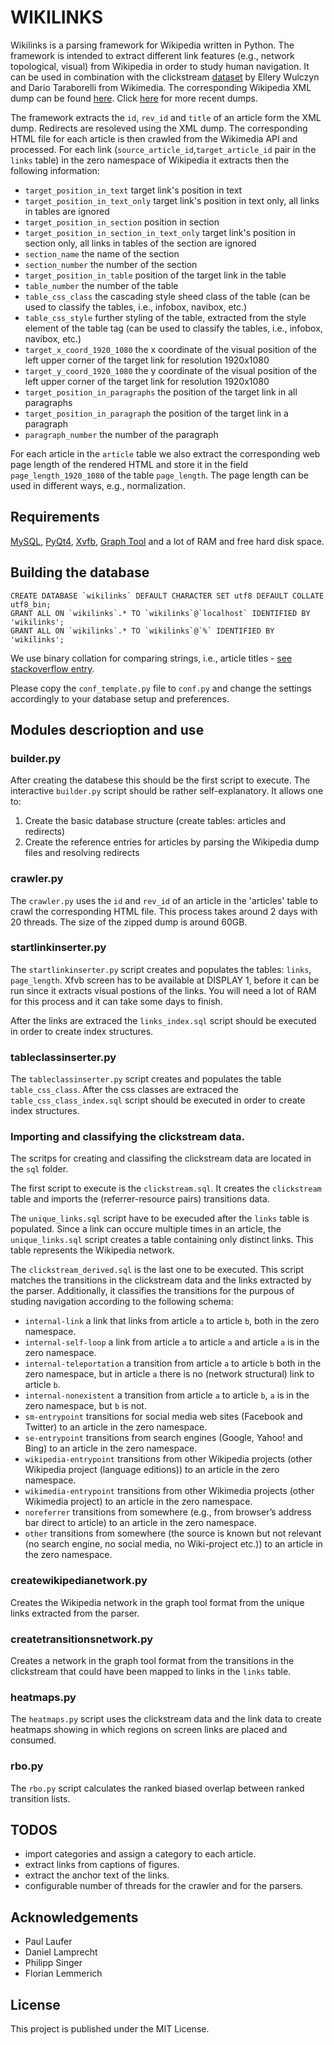 # WIKILINKS #
Wikilinks is a parsing framework for Wikipedia written in Python. The framework is intended to extract different link features (e.g., network topological, visual) from Wikipedia in order to study human navigation. 
It can be used in combination with the clickstream [dataset](http://ewulczyn.github.io/Wikipedia_Clickstream_Getting_Started/) by Ellery Wulczyn and Dario Taraborelli from Wikimedia. 
The corresponding Wikipedia XML dump can be found [here](https://archive.org/details/enwiki-20150304). Click [here](https://en.wikipedia.org/wiki/Wikipedia:Database_download) for more recent dumps.
 
The framework extracts the  `id`, `rev_id` and `title` of an article form the XML dump. Redirects are resoleved using the XML dump. The corresponding HTML file for each article is then crawled from the Wikimedia API and processed.
For each link (`source_article_id`,`target_article_id` pair in the `links` table) in the zero namespace of Wikipedia it extracts then the following information:
- `target_position_in_text` target link's position in text 
- `target_position_in_text_only` target link's position in text only, all links in tables are ignored
- `target_position_in_section`  position in section
- `target_position_in_section_in_text_only`  target link's position in section only, all links in tables of the section are ignored
- `section_name` the name of the section
- `section_number` the number of the section
- `target_position_in_table` position of the target link in the table
- `table_number` the number of the table
- `table_css_class` the cascading style sheed class of the table (can be used to classify the tables, i.e., infobox, navibox, etc.)
- `table_css_style` further styling of the table, extracted from the style element of the table tag (can be used to classify the tables, i.e., infobox, navibox, etc.)
- `target_x_coord_1920_1080` the x coordinate of the visual position of the left upper corner of the target link for resolution 1920x1080
- `target_y_coord_1920_1080` the y coordinate of the visual position of the left upper corner of the target link for resolution 1920x1080
- `target_position_in_paragraphs` the position of the target link in all paragraphs
- `target_position_in_paragraph` the position of the target link in a paragraph
- `paragraph_number` the number of the paragraph

For each article in the `article` table we also extract the corresponding web page length of the rendered HTML and store it in the
field `page_length_1920_1080` of the table `page_length`. The page length can be used in different ways, e.g., normalization.

## Requirements ##
[MySQL](https://www.mysql.com/), [PyQt4](https://www.riverbankcomputing.com/software/pyqt/intro), [Xvfb](https://en.wikipedia.org/wiki/Xvfb), [Graph Tool](https://graph-tool.skewed.de/)
and a lot of RAM and free hard disk space.


## Building the database ##
    CREATE DATABASE `wikilinks` DEFAULT CHARACTER SET utf8 DEFAULT COLLATE utf8_bin;
    GRANT ALL ON `wikilinks`.* TO `wikilinks`@`localhost` IDENTIFIED BY 'wikilinks';
    GRANT ALL ON `wikilinks`.* TO `wikilinks`@`%` IDENTIFIED BY 'wikilinks';


We use binary collation for comparing strings, i.e., article titles - [see stackoverflow entry](http://stackoverflow.com/questions/5526334/what-effects-does-using-a-binary-collation-have).


Please copy the `conf_template.py` file to `conf.py` and change the settings accordingly to your database setup and preferences.

## Modules descrioption and use ##

### builder.py ###
After creating the databese this should be the first script to execute.
The interactive `builder.py` script should be rather self-explanatory. It allows one to:

1. Create the basic database structure (create tables: articles and redirects)
2. Create the reference entries for articles by parsing the Wikipedia dump files and resolving redirects

### crawler.py ###
The `crawler.py`  uses the `id` and `rev_id` of an article in the 'articles' table to crawl the corresponding HTML file. 
This process takes around 2 days with 20 threads. The size of the zipped dump is around 60GB. 


### startlinkinserter.py ###
The `startlinkinserter.py` script creates and populates the tables: `links`, `page_length`. Xfvb screen has to be available at DISPLAY 1, before it can be run since it extracts visual postions of the links. 
You will need a lot of RAM for this process and it can take some days to finish.

After the links are extraced the `links_index.sql` script should be executed in order to create index structures.
### tableclassinserter.py ###
The `tableclassinserter.py` script creates and populates the table `table_css_class`. After the css classes are extraced the `table_css_class_index.sql` script should be executed in order to create index structures.




### Importing  and classifying the clickstream data.
The scritps for creating and classifing the clickstream data are located in the `sql` folder. 

The first script to execute is the `clickstream.sql`. It creates the `clickstream` table and imports the (referrer-resource pairs) transitions data.

The `unique_links.sql` script have to be execuded after the `links` table is populated. Since a link can occure multiple times in an article, the `unique_links.sql` script creates a table containing only distinct links. 
This table represents the Wikipedia network. 

The `clickstream_derived.sql` is the last one to be executed. This script matches the transitions in the clickstream data and the links extracted by the parser. Additionally, it classifies the transitions for the purpous of studing navigation according to the following schema: 
* `internal-link` a link that links from article `a` to article `b`, both in the zero namespace. 
* `internal-self-loop` a link from article `a` to article `a` and article `a` is in the zero namespace.  
* `internal-teleportation` a transition from article `a` to article `b` both in the zero namespace, but in article `a` there is no (network structural) link to article `b`.
* `internal-nonexistent` a transition from article `a` to article `b`, `a` is in the zero namespace, but `b` is not.  
* `sm-entrypoint` transitions for social media web sites (Facebook and Twitter) to an article in the zero namespace.
* `se-entrypoint`  transitions from search engines (Google, Yahoo! and Bing) to an article in the zero namespace.
* `wikipedia-entrypoint`  transitions from other Wikipedia projects (other Wikipedia project (language editions)) to an article in  the zero namespace. 
* `wikimedia-entrypoint` transitions from other Wikimedia projects (other Wikimedia project) to an article in the zero namespace.
* `noreferrer` transitions from somewhere (e.g., from browser’s address bar direct to article) to an article in the zero namespace. 
* `other` transitions from somewhere (the source is known but not relevant (no search engine, no social media, no Wiki-project etc.)) to an article in the zero namespace. 


### createwikipedianetwork.py ###
Creates the Wikipedia network in the graph tool format from the unique links extracted from the parser.  
 
### createtransitionsnetwork.py ###
Creates a network in the graph tool format from the transitions in the clickstream  that could have been mapped to links in the `links` table. 

### heatmaps.py ###
The `heatmaps.py` script uses the clickstream data and the link data to create heatmaps showing in which regions on screen links are placed and consumed.

### rbo.py ###
The `rbo.py` script calculates the ranked biased overlap between ranked transition lists. 

## TODOS ##
- import categories and assign a category to each article.
- extract links from captions of figures.
- extract the anchor text of the links.
- configurable number of threads for the crawler and for the parsers.

##  Acknowledgements ##
- Paul Laufer
- Daniel Lamprecht
- Philipp Singer
- Florian Lemmerich

## License ##
This project is published under the MIT License.

